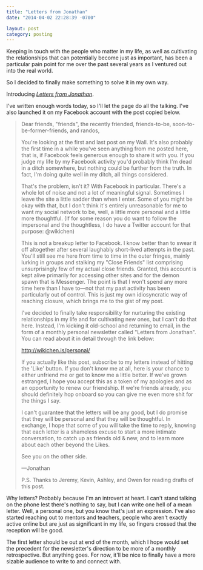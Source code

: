 ```yaml
---
title: "Letters from Jonathan"
date: "2014-04-02 22:28:39 -0700"

layout: post
category: posting
---
```


Keeping in touch with the people who matter in my life, as well as cultivating the relationships that can potentially become just as important, has been a particular pain point for me over the past several years as I ventured out into the real world.

So I decided to finally make something to solve it in my own way.

Introducing [*Letters from Jonathan*](/personal/).

I've written enough words today, so I'll let the page do all the talking. I've also launched it on my Facebook account with the post copied below.

> Dear friends, "friends", the recently friended, friends-to-be, soon-to-be-former-friends, and randos,
>
> You're looking at the first and last post on my Wall. It's also probably the first time in a while you've seen anything from me posted here, that is, if Facebook feels generous enough to share it with you. If you judge my life by my Facebook activity you'd probably think I'm dead in a ditch somewhere, but nothing could be further from the truth. In fact, I'm doing quite well in my ditch, all things considered.
>
> That's the problem, isn't it? With Facebook in particular. There's a whole lot of noise and not a lot of meaningful signal. Sometimes I leave the site a little sadder than when I enter. Some of you might be okay with that, but I don't think it's entirely unreasonable for me to want my social network to be, well, a little more personal and a little more thoughtful. (If for some reason you do want to follow the impersonal and the thoughtless, I do have a Twitter account for that purpose: @wikichen)
>
> This is not a breakup letter to Facebook. I know better than to swear it off altogether after several laughably short-lived attempts in the past. You'll still see me here from time to time in the outer fringes, mainly lurking in groups and stalking my "Close Friends" list comprising unsurprisingly few of my actual close friends. Granted, this account is kept alive primarily for accessing other sites and for the demon spawn that is Messenger. The point is that I won't spend any more time here than I have to—not that my past activity has been particularly out of control. This is just my own idiosyncratic way of reaching closure, which brings me to the gist of my post.
>
> I've decided to finally take responsibility for nurturing the existing relationships in my life and for cultivating new ones, but I can't do that here. Instead, I'm kicking it old-school and returning to email, in the form of a monthly personal newsletter called "Letters from Jonathan". You can read about it in detail through the link below:
>
> http://wikichen.is/personal/
>
> If you actually like this post, subscribe to my letters instead of hitting the 'Like' button. If you don't know me at all, here is your chance to either unfriend me or get to know me a little better. If we've grown estranged, I hope you accept this as a token of my apologies and as an opportunity to renew our friendship. If we're friends already, you should definitely hop onboard so you can give me even more shit for the things I say.
>
> I can't guarantee that the letters will be any good, but I do promise that they will be personal and that they will be thoughtful. In exchange, I hope that some of you will take the time to reply, knowing that each letter is a shameless excuse to start a more intimate conversation, to catch up as friends old & new, and to learn more about each other beyond the Likes.
>
> See you on the other side.
>
>—Jonathan
>
>P.S. Thanks to Jeremy, Kevin, Ashley, and Owen for reading drafts of this post.

Why letters? Probably because I'm an introvert at heart. I can't stand talking on the phone lest there's nothing to say, but I can write one hell of a mean letter. Well, a personal one, but you know that's just an expression. I've also started reaching out to mentors and teachers, people who aren't exactly active online but are just as significant in my life, so fingers crossed that the reception will be good.

The first letter should be out at end of the month, which I hope would set the precedent for the newsletter's direction to be more of a monthly retrospective. But anything goes. For now, it'll be nice to finally have a more sizable audience to write to and connect with.
